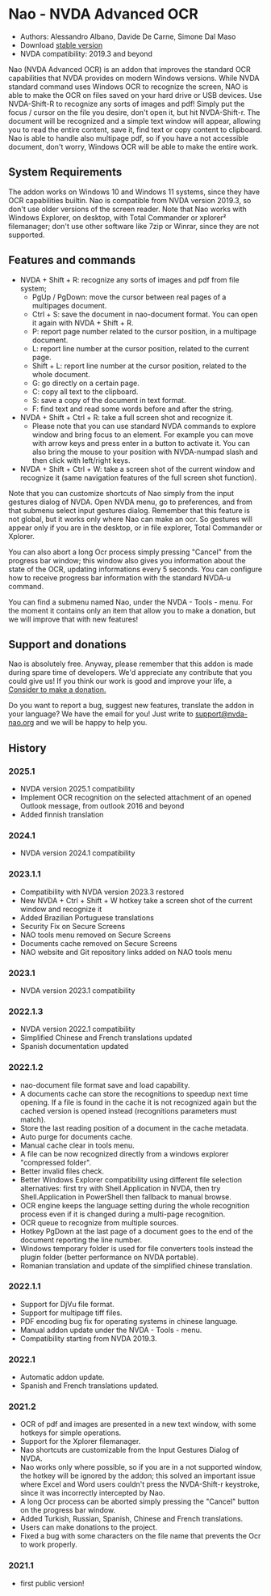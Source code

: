 # Nao - NVDA Advanced OCR

* Authors: Alessandro Albano, Davide De Carne, Simone Dal Maso
* Download [stable version][1]
* NVDA compatibility: 2019.3 and beyond

Nao (NVDA Advanced OCR) is an addon that improves the standard OCR capabilities that NVDA provides on modern Windows versions.
While NVDA standard command uses Windows OCR to recognize the screen, NAO is able to make the OCR on files saved on your hard drive or USB devices. 
Use NVDA-Shift-R to recognize any sorts of images and pdf! 
Simply put the focus / cursor on the file you desire, don't open it, but hit NVDA-Shift-r. 
The document will be recognized and a simple text window will appear, allowing you to read the entire content, save it, find text or copy content to clipboard.
Nao is able to handle also multipage pdf, so if you have a not accessible document, don't worry, Windows OCR will be able to make the entire work.

## System Requirements
The addon works on Windows 10 and Windows 11 systems, since they have OCR capabilities builtin. 
Nao is compatible from NVDA version 2019.3, so don't use older versions of the screen reader.
Note that Nao works with Windows Explorer, on desktop, with Total Commander or xplorer² filemanager; don't use other software like 7zip or Winrar, since they are not supported.

## Features and commands
* NVDA + Shift + R: recognize any sorts of images and pdf from file system;
  * PgUp / PgDown: move the cursor between real pages of a multipages document.
  * Ctrl + S: save the document in nao-document format. You can open it again with NVDA + Shift + R.
  * P: report page number related to the cursor position, in a multipage document.
  * L: report line number at the cursor position, related to the current page.
  * Shift + L: report line number at the cursor position, related to the whole document.
  * G: go directly on a certain page.
  * C: copy all text to the clipboard.
  * S: save a copy of the document in text format.
  * F: find text and read some words before and after the string.
* NVDA + Shift + Ctrl + R: take a full screen shot and recognize it.
  * Please note that you can use standard NVDA commands to explore window and bring focus to an element. For example you can move with arrow keys and press enter in a button to activate it. You can also bring the mouse to your position with NVDA-numpad slash and then click with left/right keys.
* NVDA + Shift + Ctrl + W: take a screen shot of the current window and recognize it (same navigation features of the full screen shot function).

Note that you can customize shortcuts of Nao simply from the input gestures dialog of NVDA. Open NVDA menu, go to preferences, and from that submenu select input gestures dialog. Remember that this feature is not global, but it works only where Nao can make an ocr. So gestures will appear only if you are in the desktop, or in file explorer, Total Commander or Xplorer.

You can also abort a long Ocr process simply pressing "Cancel" from the progress bar window; this window also gives you information about the state of the OCR, updating informations every 5 seconds. You can configure how to receive progress bar information with the standard NVDA-u command.

You can find a submenu named Nao, under the NVDA - Tools - menu. For the moment it contains only an item that allow you to make a donation, but we will improve that with new features!

## Support and donations
Nao is absolutely free. Anyway, please remember that this addon is made during spare time of developers. 
We'd appreciate any contribute that you could give us!
If you think our work is good and improve your life, a <a href="https://nvda-nao.org/donate">Consider to make a donation.</a>

Do you want to report a bug, suggest new features, translate the addon in your language? We have the email for you! Just write to support@nvda-nao.org and we will be happy to help you.

## History
### 2025.1
* NVDA version 2025.1 compatibility
* Implement OCR recognition on the selected attachment of an opened Outlook message, from outlook 2016 and beyond
* Added finnish translation

### 2024.1
* NVDA version 2024.1 compatibility

### 2023.1.1
* Compatibility with NVDA version 2023.3 restored
* New NVDA + Ctrl + Shift + W hotkey take a screen shot of the current window and recognize it
* Added Brazilian Portuguese translations
* Security Fix on Secure Screens
* NAO tools menu removed on Secure Screens
* Documents cache removed on Secure Screens
* NAO website and Git repository links added on NAO tools menu
### 2023.1
* NVDA version 2023.1 compatibility
### 2022.1.3
* NVDA version 2022.1 compatibility
* Simplified Chinese and French translations updated
* Spanish documentation updated
### 2022.1.2
* nao-document file format save and load capability.
* A documents cache can store the recognitions to speedup next time opening. If a file is found in the cache it is not recognized again but the cached version is opened instead (recognitions parameters must match).
* Store the last reading position of a document in the cache metadata.
* Auto purge for documents cache.
* Manual cache clear in tools menu.
* A file can be now recognized directly from a windows explorer "compressed folder".
* Better invalid files check.
* Better Windows Explorer compatibility using different file selection alternatives: first try with Shell.Application in NVDA, then try Shell.Application in PowerShell then fallback to manual browse.
* OCR engine keeps the language setting during the whole recognition process even if it is changed during a multi-page recognition.
* OCR queue to recognize from multiple sources.
* Hotkey PgDown at the last page of a document goes to the end of the document reporting the line number.
* Windows temporary folder is used for file converters tools instead the plugin folder (better performance on NVDA portable).
* Romanian translation and update of the simplified chinese translation.
### 2022.1.1
* Support for DjVu file format.
* Support for multipage tiff files.
* PDF encoding bug fix for operating systems in chinese language.
* Manual addon update under the NVDA - Tools - menu.
* Compatibility starting from NVDA 2019.3.
### 2022.1
* Automatic addon update.
* Spanish and French translations updated.
### 2021.2
* OCR of pdf and images are presented in a new text window, with some hotkeys for simple operations.
* Support for the Xplorer filemanager.
* Nao shortcuts are customizable from the Input Gestures Dialog of NVDA.
* Nao works only where possible, so if you are in a not supported window, the hotkey will be ignored by the addon; this solved an important issue where Excel and Word users couldn't press the NVDA-Shift-r keystroke, since it was incorrectly intercepted by Nao.
* A long Ocr process can be aborted simply pressing the "Cancel" button on the progress bar window.
* Added Turkish, Russian, Spanish, Chinese and French translations.
* Users can make donations to the project.
* Fixed a bug with some characters on the file name that prevents the Ocr to work properly.
### 2021.1
* first public version! 


[1]: https://nvda-nao.org/download
